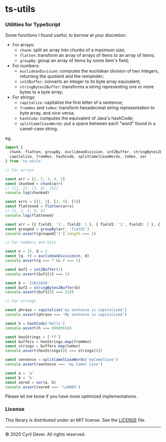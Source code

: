 # ts-utils

### Utilities for TypeScript

Some functions I found useful, to borrow at your discretion:
* For arrays:
  * `chunk`: split an array into chunks of a maximum size;
  * `flatten`: transform an array of arrays of items to an array of items;
  * `groupBy`: group an array of items by some item's field;
* For numbers:
  * `euclideanDivision`: computes the euclidean division of two integers, returning the quotient and the remainder;
  * `int2Buffer`: converts an integer to its byte array equivalent;
  * `stringBytes2Buffer`: transforms a string representing one or more bytes to a byte array;
* For strings:
  * `capitalize`: capitalize the first letter of a sentence;
  * `fromHex` and `toHex`: transform hexadecimal string representation to byte array, and vice-versa;
  * `hashCode`: computes the equivalent of Java's hashCode;
  * `splitCamelCaseWords`: put a space between each "word" found in a camel-case string.

eg.
```typescript
import {
  chunk, flatten, groupBy, euclideanDivision, int2Buffer, stringBytes2Buffer,
  capitalize, fromHex, hashCode, splitCamelCaseWords, toHex, xor
} from 'ts-utils'

// For arrays

const arr = [1, 2, 3, 4, 5]
const chunked = chunk(arr)
// [[1, 2], [3, 4], [5]]
console.log(chunked)

const arrs = [[1, 2], [3, 4], [5]]
const flattened = flatten(arrs)
// [1, 2, 3, 4, 5]
console.log(flattened)

const arr = [{ field1: '1', field2: 1 }, { field1: '1', field2: 2 }, { field1: '3', field2: 3 }]
const grouped = groupBy(arr, 'field1')
console.assert(grouped['1'].length === 2)

// For numbers and bits

const n = 15, d = 2
const [q, r] = euclideanDivision(n, d)
console.assert(q === 7 && r === 1)

const buf1 = int2Buffer(1)
console.assert(buf1[0] === 1)

const b = '11011010'
const buf2 = stringBytes2Buffer(b)
console.assert(buf1[0] === 218)

// For strings

const phrase = capitalize('my sentence is capitalized')
console.assert(phrase === 'My sentence is capitalized')

const h = hashCode('Hello')
console.assert(h === 69609650)

const hexStrings = ['ff']
const buffers = hexStrings.map(fromHex)
const strings = buffers.map(toHex)
console.assert(hexStrings[0] === strings[0])

const sentence = splitCamelCaseWords('myCamelCase')
console.assert(sentence === 'my Camel Case')

const a = 'a'
const b = 'b'
const xored = xor(a, b)
console.assert(xored === '\u0003')
```

Please let me know if you have more optimized implementations.


### License

This library is distributed under an MIT license.
See the [LICENSE](LICENSE) file.


<hr />
&copy; 2020 Cyril Dever. All rights reserved.